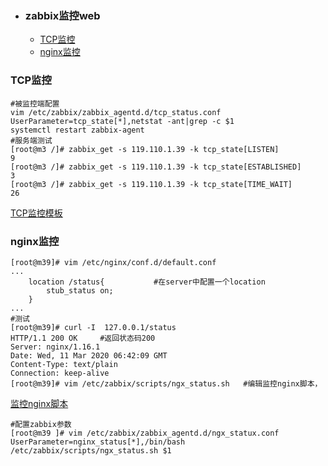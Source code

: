 + ### zabbix监控web
    + [TCP监控](#TCP监控)
    + [nginx监控](#nginx监控)
### TCP监控
```
#被监控端配置
vim /etc/zabbix/zabbix_agentd.d/tcp_status.conf
UserParameter=tcp_state[*],netstat -ant|grep -c $1
systemctl restart zabbix-agent
#服务端测试
[root@m3 /]# zabbix_get -s 119.110.1.39 -k tcp_state[LISTEN]
9
[root@m3 /]# zabbix_get -s 119.110.1.39 -k tcp_state[ESTABLISHED]
3
[root@m3 /]# zabbix_get -s 119.110.1.39 -k tcp_state[TIME_WAIT]
26
```
[TCP监控模板](https://github.com/Kingserch/Job-accumulation/blob/zabbix/Template/TCP%E8%BF%9E%E6%8E%A5%E7%8A%B6%E6%80%81_templates.xml)
### nginx监控
```
[root@m39]# vim /etc/nginx/conf.d/default.conf
...
    location /status{			#在server中配置一个location
        stub_status on;
    }
...
#测试
[root@m39]# curl -I  127.0.0.1/status
HTTP/1.1 200 OK		#返回状态码200
Server: nginx/1.16.1
Date: Wed, 11 Mar 2020 06:42:09 GMT
Content-Type: text/plain
Connection: keep-alive
[root@m39]# vim /etc/zabbix/scripts/ngx_status.sh	#编辑监控nginx脚本，
```
[监控nginx脚本](https://github.com/Kingserch/Job-accumulation/blob/zabbix/sh/ngx_status.sh)
```
#配置zabbix参数
[root@m39 ]# vim /etc/zabbix/zabbix_agentd.d/ngx_statux.conf
UserParameter=nginx_status[*],/bin/bash /etc/zabbix/scripts/ngx_status.sh $1
```